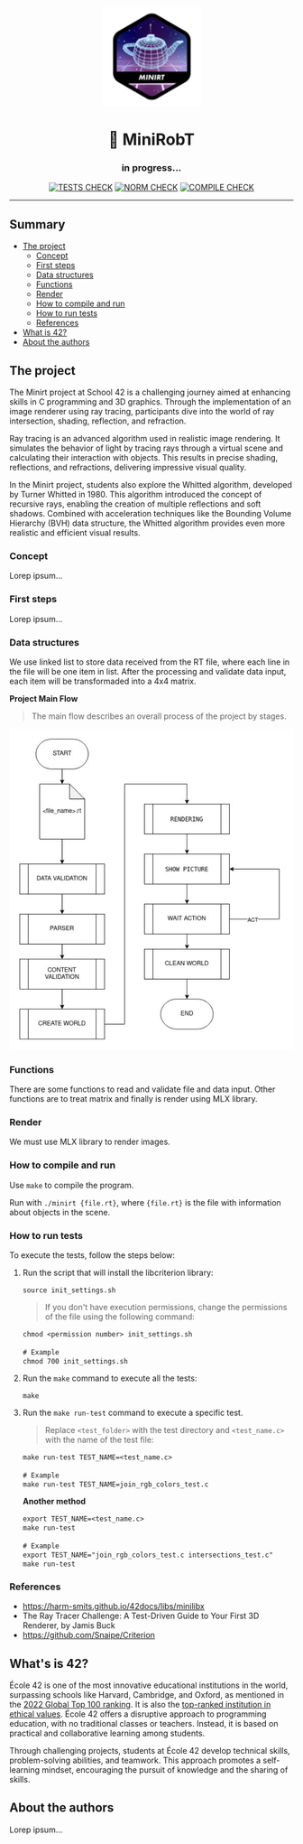 <div align="center" >
  <img src="./img/minirobt.png" alt="minirt" width="175" height="175">
  <h1>&#128679; MiniRobT</h1>
  <h3>in progress...</h3>
</div>

<div align="center" >
  
[![TESTS CHECK](https://github.com/mini-RoboTao/miniRobT/actions/workflows/minirt-tests.yml/badge.svg)](https://github.com/mini-RoboTao/miniRobT/actions/workflows/minirt-tests.yml)
[![NORM CHECK](https://github.com/mini-RoboTao/miniRobT/actions/workflows/norminette-check.yml/badge.svg)](https://github.com/mini-RoboTao/miniRobT/actions/workflows/norminette-check.yml)
[![COMPILE CHECK](https://github.com/mini-RoboTao/miniRobT/actions/workflows/minirt.yml/badge.svg)](https://github.com/mini-RoboTao/miniRobT/actions/workflows/minirt.yml)

</div>

***

## Summary

- [The project](#the-project)
  - [Concept](#concept)
  - [First steps](#first-steps)
  - [Data structures](#data-structures)
  - [Functions](#functions)
  - [Render](#render)
  - [How to compile and run](#how-to-compile-and-run)
  - [How to run tests](#how-to-run-tests)
  - [References](#references)
- [What is 42?](#whats-is-42)
- [About the authors](#about-the-authors)

## The project

The Minirt project at School 42 is a challenging journey aimed at enhancing skills in C programming and 3D graphics. Through the implementation of an image renderer using ray tracing, participants dive into the world of ray intersection, shading, reflection, and refraction.

Ray tracing is an advanced algorithm used in realistic image rendering. It simulates the behavior of light by tracing rays through a virtual scene and calculating their interaction with objects. This results in precise shading, reflections, and refractions, delivering impressive visual quality.

In the Minirt project, students also explore the Whitted algorithm, developed by Turner Whitted in 1980. This algorithm introduced the concept of recursive rays, enabling the creation of multiple reflections and soft shadows. Combined with acceleration techniques like the Bounding Volume Hierarchy (BVH) data structure, the Whitted algorithm provides even more realistic and efficient visual results.

### Concept

Lorep ipsum...

### First steps

Lorep ipsum...

### Data structures

We use linked list to store data received from the RT file, where each line in the file will be one item in list.
After the processing and validate data input, each item will be transformaded into a 4x4 matrix.

**Project Main Flow**
> The main flow describes an overall process of the project by stages.

![general scope](img/general_scope.jpg)

### Functions

There are some functions to read and validate file and data input.
Other functions are to treat matrix and finally is render using MLX library.

### Render

We must use MLX library to render images.

### How to compile and run

Use `make` to compile the program.

Run with `./minirt {file.rt}`, where `{file.rt}` is the file with information about objects in the scene.

### How to run tests
To execute the tests, follow the steps below:

1. Run the script that will install the libcriterion library:
    ```shell
    source init_settings.sh
    ```
    > If you don't have execution permissions, change the permissions of the file using the following command:
    ```shell
    chmod <permission number> init_settings.sh

    # Example
    chmod 700 init_settings.sh
    ```

2. Run the `make` command to execute all the tests:
    ```shell
    make
    ```

3. Run the `make run-test` command to execute a specific test.
    > Replace `<test_folder>` with the test directory and `<test_name.c>` with the name of the test file:

    ```shell
    make run-test TEST_NAME=<test_name.c>

    # Example
    make run-test TEST_NAME=join_rgb_colors_test.c
    ```
    **Another method**
    ```shell
    export TEST_NAME=<test_name.c>
    make run-test

    # Example
    export TEST_NAME="join_rgb_colors_test.c intersections_test.c"
    make run-test
    ```


### References

- https://harm-smits.github.io/42docs/libs/minilibx
- The Ray Tracer Challenge: A Test-Driven Guide to Your First 3D Renderer, by Jamis Buck
- https://github.com/Snaipe/Criterion

## What's is 42?

École 42 is one of the most innovative educational institutions in the world, surpassing schools like Harvard, Cambridge, and Oxford, as mentioned in the [2022 Global Top 100 ranking](https://www.wuri.world/%EB%B3%B5%EC%A0%9C-2022-global-top-100). It is also the [top-ranked institution in ethical values](https://www.wuri.world/%EB%B3%B5%EC%A0%9C-2022-top-50-ethical-value). École 42 offers a disruptive approach to programming education, with no traditional classes or teachers. Instead, it is based on practical and collaborative learning among students.

Through challenging projects, students at École 42 develop technical skills, problem-solving abilities, and teamwork. This approach promotes a self-learning mindset, encouraging the pursuit of knowledge and the sharing of skills.

## About the authors

Lorep ipsum...
